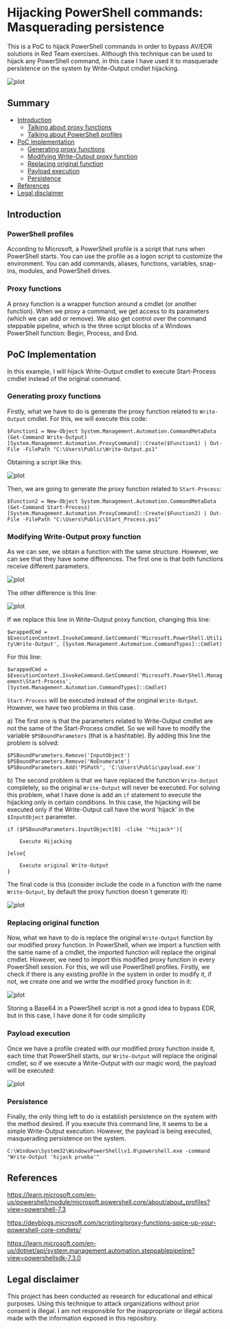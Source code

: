 # Hijacking PowerShell commands: Masquerading persistence
This is a PoC to hijack PowerShell commands in order to bypass AV/EDR solutions in Red Team exercises. Although this technique can be used to hijack any PowerShell command, in this case I have used it to masquerade persistence on the system by Write-Output cmdlet hijacking.

![plot](./Images/Funcionamiento.png)


## Summary
- [Introduction](#introduction)
  - [Talking about proxy functions](#proxy-functions)
  - [Talking about PowerShell profiles](#powershell-profiles)
- [PoC implementation](#poc-implementation)
  - [Generating proxy functions](#generating-proxy-functions)
  - [Modifying Write-Output proxy function](#modifying-write-output-proxy-function)
  - [Replacing original function](#replacing-original-function)
  - [Payload execution](#payload-execution)
  - [Persistence](#persistence)
- [References](#references)
- [Legal disclaimer](#legal-disclaimer)


## Introduction

### PowerShell profiles
According to Microsoft, a PowerShell profile is a script that runs when PowerShell starts. You can use the profile as a logon script to customize the environment. You can add commands, aliases, functions, variables, snap-ins, modules, and PowerShell drives. 

### Proxy functions
A proxy function is a wrapper function around a cmdlet (or another function). When we proxy a command, we get access to its parameters (which we can add or remove). We also get control over the command steppable pipeline, which is the three script blocks of a Windows PowerShell function: Begin, Process, and End.

## PoC Implementation
In this example, I will hijack Write-Output cmdlet to execute Start-Process cmdlet instead of the original command.

### Generating proxy functions
Firstly, what we have to do is generate the proxy function related to `Write-Output` cmdlet. For this, we will execute this code:

`$Function1 = New-Object System.Management.Automation.CommandMetaData (Get-Command Write-Output)`
`[System.Management.Automation.ProxyCommand]::Create($Function1) | Out-File -FilePath "C:\Users\Public\Write-Output.ps1"`

Obtaining a script like this:

![plot](./Images/OriginalWO.png)

Then, we are going to generate the proxy function related to `Start-Process`:

`$Function2 = New-Object System.Management.Automation.CommandMetaData (Get-Command Start-Process)`
`[System.Management.Automation.ProxyCommand]::Create($Function2) | Out-File -FilePath "C:\Users\Public\Start_Process.ps1"`


### Modifying Write-Output proxy function
As we can see, we obtain a function with the same structure. However, we can see that they have some differences. The first one is that both functions receive different parameters.

![plot](./Images/parameters.png)

The other difference is this line: 

![plot](./Images/Diferencias.png)

If we replace this line in Write-Output proxy function, changing this line:

`$wrappedCmd = $ExecutionContext.InvokeCommand.GetCommand('Microsoft.PowerShell.Utility\Write-Output',
[System.Management.Automation.CommandTypes]::Cmdlet)`

For this line:

`$wrappedCmd = $ExecutionContext.InvokeCommand.GetCommand('Microsoft.PowerShell.Management\Start-Process', [System.Management.Automation.CommandTypes]::Cmdlet)`

`Start-Process` will be executed instead of the original `Write-Output`. However, we have two problems in this case. 

a) The first one is that the parameters related to Write-Output cmdlet are not the same of the Start-Process cmdlet. So we will have to modify the variable `$PSBoundParameters` (that is a hashtable). By adding this line the problem is solved:

```
$PSBoundParameters.Remove('InputObject')
$PSBoundParameters.Remove('NoEnumerate')
$PSBoundParameters.Add('PSPath', 'C:\Users\Public\payload.exe')
```

b) The second problem is that we have replaced the function `Write-Output` completely, so the original `Write-Output` will never be executed. For solving this problem, what I have done is add an `if` statement to execute the hijacking only in certain conditions. In this case, the hijacking will be executed only if the Write-Output call have the word 'hijack' in the `$InputObject` parameter.

```
if ($PSBoundParameters.InputObject[0] -clike '*hijack*'){

	Execute Hijacking

}else{

	Execute original Write-Output
}
```

The final code is this (consider include the code in a function with the name `Write-Output`, by default the proxy function doesn´t generate it):

![plot](./Images/Hijackedfnc.png)


### Replacing original function
Now, what we have to do is replace the original `Write-Output` function by our modified proxy function. In PowerShell, when we import a function with the same name of a cmdlet, the imported function will replace the original cmdlet. However, we need to import this modified proxy function in every PowerShell session. For this, we will use PowerShell profiles. Firstly, we check if there is any existing profile in the system in order to modify it, if not, we create one and we write the modified proxy function in it:

![plot](./Images/profiles.png)


Storing a Base64 in a PowerShell script is not a good idea to bypass EDR, but in this case, I have done it for code simplicity


### Payload execution
Once we have a profile created with our modified proxy function inside it, each time that PowerShell starts, our `Write-Output` will replace the original cmdlet, so if we execute a Write-Output with our magic word, the payload will be executed:

![plot](./Images/execution.png)


### Persistence
Finally, the only thing left to do is establish persistence on the system with the method desired. If you execute this command line, it seems to be a simple Write-Output execution. However, the payload is being executed, masquerading persistence on the system.

`C:\Windows\System32\WindowsPowerShell\v1.0\powershell.exe -command "Write-Output 'hijack prueba'"`


## References

https://learn.microsoft.com/en-us/powershell/module/microsoft.powershell.core/about/about_profiles?view=powershell-7.3

https://devblogs.microsoft.com/scripting/proxy-functions-spice-up-your-powershell-core-cmdlets/

https://learn.microsoft.com/en-us/dotnet/api/system.management.automation.steppablepipeline?view=powershellsdk-7.3.0



## Legal disclaimer
This project has been conducted as research for educational and ethical purposes. Using this technique to attack organizations without prior consent is illegal. I am not responsible for the inappropriate or illegal actions made with the information exposed in this repository.










